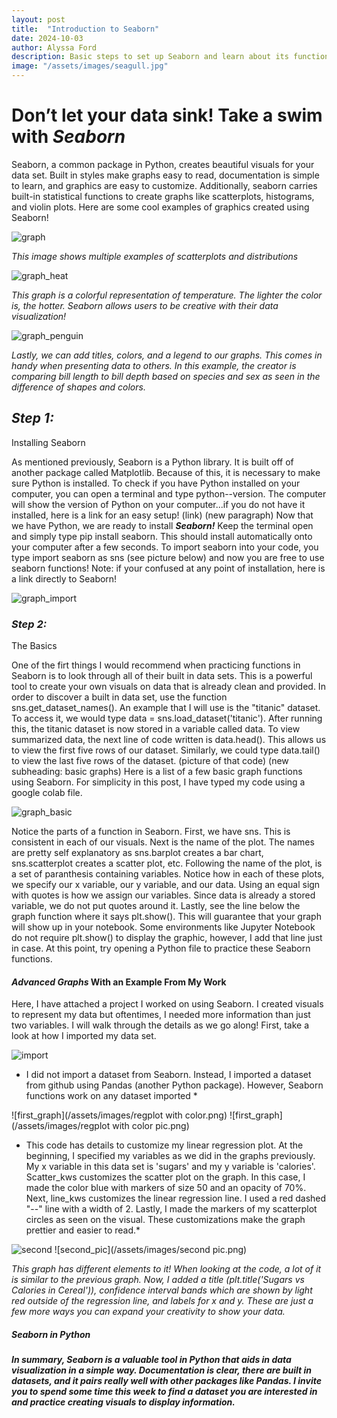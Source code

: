 ```yaml
---
layout: post
title:  "Introduction to Seaborn"
date: 2024-10-03
author: Alyssa Ford
description: Basic steps to set up Seaborn and learn about its functions and how to make exciting graphics to visualize the data
image: "/assets/images/seagull.jpg"
---
```

<h1>Don’t let your data sink! Take a swim with <em><strong>Seaborn</strong></em></h1>

<p>Seaborn, a common package in Python, creates beautiful visuals for your data set. Built in styles make graphs easy to read, documentation is simple to learn, and graphics are easy to customize. Additionally, seaborn carries built-in statistical functions to create graphs like scatterplots, histograms, and violin plots. Here are some cool examples of graphics created using Seaborn!</p>

![graph](/assets/images/graph_beginning.png)  

*This image shows multiple examples of scatterplots and distributions*

![graph_heat](/assets/images/seaborn_heatmap.png) 

*This graph is a colorful representation of temperature. The lighter the color is, the hotter. Seaborn allows users to be creative with their data visualization!*

![graph_penguin](/assets/images/Final-scatterplot-in-Seaborn.png)

*Lastly, we can add titles, colors, and a legend to our graphs. This comes in handy when presenting data to others. In this example, the creator is comparing bill length to bill depth based on species and sex as seen in the difference of shapes and colors.*

<h2><em><strong>Step 1:</strong></em></h2> Installing Seaborn</h2>

<p>As mentioned previously, Seaborn is a Python library. It is built off of another package called Matplotlib. Because of this, it is necessary to make sure Python is installed. To check if you have Python installed on your computer, you can open a terminal and type python--version. The computer will show the version of Python on your computer...if you do not have it installed, here is a link for an easy setup! (link) (new paragraph) Now that we have Python, we are ready to install <em><strong>Seaborn!</strong></em> Keep the terminal open and simply type pip install seaborn. This should install automatically onto your computer after a few seconds. To import seaborn into your code, you type import seaborn as sns (see picture below) and now you are free to use seaborn functions! Note: if your confused at any point of installation, here is a link directly to Seaborn!</p>

![graph_import](/assets/images/importing_libraries.png) 

<h3><em><strong>Step 2:</strong></em></h3> The Basics</h3>

<p>One of the firt things I would recommend when practicing functions in Seaborn is to look through all of their built in data sets. This is a powerful tool to create your own visuals on data that is already clean and provided. In order to discover a built in data set, use the function sns.get_dataset_names(). An example that I will use is the "titanic" dataset. To access it, we would type data = sns.load_dataset('titanic'). After running this, the titanic dataset is now stored in a variable called data. To view summarized data, the next line of code written is data.head(). This allows us to view the first five rows of our dataset. Similarly, we could type data.tail() to view the last five rows of the dataset. (picture of that code) (new subheading: basic graphs) Here is a list of a few basic graph functions using Seaborn. For simplicity in this post, I have typed my code using a google colab file.</p>

![graph_basic](/assets/images/basic_graphs.png) 
 
 <p> Notice the parts of a function in Seaborn. First, we have sns. This is consistent in each of our visuals. Next is the name of the plot. The names are pretty self explanatory as sns.barplot creates a bar chart, sns.scatterplot creates a scatter plot, etc. Following the name of the plot, is a set of paranthesis containing variables. Notice how in each of these plots, we specify our x variable, our y variable, and our data. Using an equal sign with quotes is how we assign our variables. Since data is already a stored variable, we do not put quotes around it. Lastly, see the line below the graph function where it says plt.show(). This will guarantee that your graph will show up in your notebook. Some environments like Jupyter Notebook do not require plt.show() to display the graphic, however, I add that line just in case. At this point, try opening a Python file to practice these Seaborn functions. </p>
 
 <h4><em><strong>Advanced Graphs</strong></em> With an Example From My Work </h4>
 <p> Here, I have attached a project I worked on using Seaborn. I created visuals to represent my data but oftentimes, I needed more information than just two variables. I will walk through the details as we go along! First, take a look at how I imported my data set. </p>

![import](/assets/images/data-myproject.png) 

* I did not import a dataset from Seaborn. Instead, I imported a dataset from github using Pandas (another Python package). However, Seaborn functions work on any dataset imported *

![first_graph](/assets/images/regplot with color.png) 
![first_graph](/assets/images/regplot with color pic.png) 

* This code has details to customize my linear regression plot. At the beginning, I specified my variables as we did in the graphs previously. My x variable in this data set is 'sugars' and my y variable is 'calories'. Scatter_kws customizes the scatter plot on the graph. In this case, I made the color blue with markers of size 50 and an opacity of 70%. Next, line_kws customizes the linear regression line. I used a red dashed "--" line with a width of 2. Lastly, I made the markers of my scatterplot circles as seen on the visual. These customizations make the graph prettier and easier to read.*

![second](/assets/images/second.png) 
![second_pic](/assets/images/second pic.png)

*This graph has different elements to it! When looking at the code, a lot of it is similar to the previous graph. Now, I added a title (plt.title('Sugars vs Calories in Cereal')), confidence interval bands which are shown by light red outside of the regression line, and labels for x and y. These are just a few more ways you can expand your creativity to show your data.*

<h5><em><strong>Seaborn in Python </h5>
<p> In summary, Seaborn is a valuable tool in Python that aids in data visualization in a simple way. Documentation is clear, there are built in datasets, and it pairs really well with other packages like Pandas. I invite you to spend some time this week to find a dataset you are interested in and practice creating visuals to display information. </p>